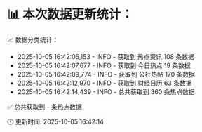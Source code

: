 📊 本次数据更新统计：
==========================

📈 数据分类统计：
- 2025-10-05 16:42:06,153 - INFO - 获取到 热点资讯 108 条数据
- 2025-10-05 16:42:07,677 - INFO - 获取到 今日热点 19 条数据
- 2025-10-05 16:42:09,774 - INFO - 获取到 公社热帖 170 条数据
- 2025-10-05 16:42:12,970 - INFO - 获取到 财经日历 63 条数据
- 2025-10-05 16:42:14,439 - INFO - 总共获取到 360 条热点数据

✅ 总共获取到 - 条热点数据

🕐 更新时间: 2025-10-05 16:42:14
